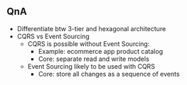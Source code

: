 ## QnA
- Differentiate btw 3-tier and hexagonal architecture
- CQRS vs Event Sourcing
  - CQRS is possible without Event Sourcing:
    - Example: ecommerce app product catalog
    - Core: separate read and write models
  - Event Sourcing likely to be used with CQRS
    - Core: store all changes as a sequence of events